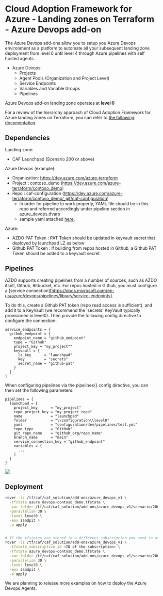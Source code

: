 # Cloud Adoption Framework for Azure - Landing zones on Terraform - Azure Devops add-on

The Azure Devops add-ons allow you to setup you Azure Devops environment as a platform to automate all your subsequent landing zone deployment from level 0 until level 4 through Azure pipelines with self hosted agents.

* Azure Devops:
  - Projects
  - Agent Pools (Organization and Project Level)
  - Service Endpoints
  - Variables and Variable Groups
  - Pipelines

Azure Devops add-on landing zone operates at **level 0**

For a review of the hierarchy approach of Cloud Adoption Framework for Azure landing zones on Terraform, you can refer to [the following documentation](../../documentation/code_architecture/hierarchy.md).

## Dependencies

Landing zone:
* CAF Launchpad (Scenario 200 or above)

Azure Devops (example):
* Organization: https://dev.azure.com/azure-terraform
* Project     : contoso_demo (https://dev.azure.com/azure-terraform/contoso_demo)
* Repo        : caf-configuration (https://dev.azure.com/azure-terraform/contoso_demo/_git/caf-configuration)
  - In order for pipeline to work properly, YAML file should be in this repo and referred accordingly under pipeline section in azure_devops.tfvars
  - sample yaml attached [here](./scenario/200-contoso_demo/pipeline/rover.yaml).

Azure:
* AZDO PAT Token   : PAT Token should be updated in keyvault secret that deployed by launchpad LZ as below
* Github PAT Token : If building from repos hosted in Github, a Github PAT Token should be added to a keyvault secret.


## Pipelines
AZDO supports creating pipelines from a number of sources, such as AZDO itself, Github, Bitbucket,
etc. For repos hosted in Github, you must configure a [service connection][https://docs.microsoft.com/en-us/azure/devops/pipelines/library/service-endpoints].

To do this, create a Github PAT token (repo read access is sufficient), and add it to a KeyVault (we
recommend the 'secrets' KeyVault typically provisioned in level0). Then provide the following config
directive to configure the connection:

```
service_endpoints = {
  github_endpoint = {
    endpoint_name = "github_endpoint"
    type = "Github"
    project_key = "my_project""
    keyvault = {
      lz_key      = "launchpad"
      key         = "secrets"
      secret_name = "github-pat"
    }
  }
}
```

When configuring pipelines via the pipelines{} config directive, you can then set the following
parameters:

```
pipelines = {
  launchpad = {
    project_key      = "my_project"
    repo_project_key = "my_project_repo"
    name             = "launchpad"
    folder           = "\\configuration\\level0"
    yaml             = "configuration/dev/pipelines/test.yml"
    repo_type        = "GitHub"
    git_repo_name    = "github_org/repo_name"
    branch_name      = "main"
    service_connection_key = "github_endpoint"
    variables = {
      ...
    }
  }
}
```


![](./documentation/images/pat_token.png)

## Deployment

```bash
rover -lz /tf/caf/caf_solution/add-ons/azure_devops_v1 \
  -tfstate azure_devops-contoso_demo.tfstate \
  -var-folder /tf/caf/caf_solution/add-ons/azure_devops_v1/scenario/200-contoso_demo \
  -parallelism 30 \
  -level level0 \
  -env sandpit \
  -a apply


# If the tfstates are stored in a different subscription you need to execute the following command
rover -lz /tf/caf/caf_solution/add-ons/azure_devops_v1 \
  -tfstate_subscription_id <ID of the subscription> \
  -tfstate azure_devops-contoso_demo.tfstate \
  -var-folder /tf/caf/caf_solution/add-ons/azure_devops_v1/scenario/200-contoso_demo \
  -parallelism 30 \
  -level level0 \
  -env sandpit \
  -a apply
```

We are planning to release more examples on how to deploy the Azure Devops Agents.
